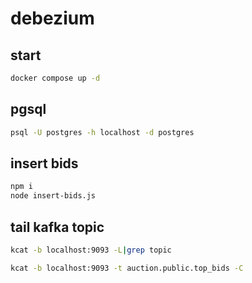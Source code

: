 # debezium

## start

```sh
docker compose up -d
```

## pgsql

```sh
psql -U postgres -h localhost -d postgres
```

## insert bids

```sh
npm i
node insert-bids.js
```


## tail kafka topic

```sh
kcat -b localhost:9093 -L|grep topic
```

```sh
kcat -b localhost:9093 -t auction.public.top_bids -C
```